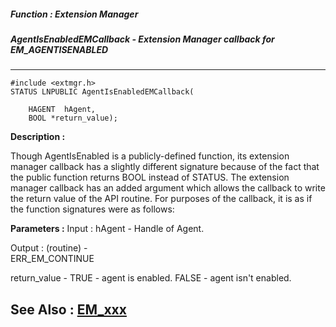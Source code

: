 ##### Function : Extension Manager
##### AgentIsEnabledEMCallback - Extension Manager callback for EM_AGENTISENABLED
---
```
#include <extmgr.h>
STATUS LNPUBLIC AgentIsEnabledEMCallback(

	HAGENT  hAgent,
	BOOL *return_value);
```
**Description :**

Though AgentIsEnabled is a publicly-defined function, its extension manager 
callback has a slightly different signature because of the fact that the public 
function returns BOOL instead of STATUS.  The extension manager callback has an 
added argument which allows the callback to write the return value of the API 
routine.  For purposes of the callback, it is as if the function signatures 
were as follows:

**Parameters :**
Input :
hAgent  -  Handle of Agent.

Output :
(routine)  -  
ERR_EM_CONTINUE


return_value  -  TRUE - agent is enabled.  FALSE - agent isn't enabled.


**See Also :**
[EM_xxx](/domino-c-api-docs/reference/Symb/EM_xxx)
---

